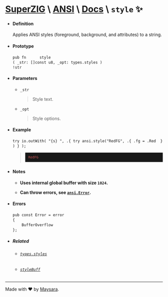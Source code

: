 
# **[SuperZIG](https://github.com/Super-ZIG)** \ **[ANSI](../../README.md)** \ **[Docs](../readme.md)** \ **`style`** ✨

- #### **Definition**

    Applies ANSI styles (foreground, background, and attributes) to a string.

- #### **Prototype**

    ```zig
    pub fn      style
    ( _str: []const u8, _opt: types.styles )
    !str
    ```

- #### **Parameters**

  - `_str`
      
      > Style text.

  - `_opt`
    
    > Style options.

- #### **Example**

    ```zig
    try io.outWith( "{s} ", .{ try ansi.style("RedFG", .{ .fg = .Red  } ) } );
    ```
    > ![res1](../dist/res2.png)

- #### **Notes**
  
    - **Uses internal global buffer with size `1024`.**

    - **Can throw errors, see [`ansi.Error`](#errors).**

- #### **Errors**

    ```zig
    pub const Error = error
    {
        BufferOverflow
    };
    ```

- ##### Related

  - ###### [`types.styles`](../types/styles.md)
  
  - ###### [`styleBuff`](./styleBuff.md)

---

Made with ❤️ by [Maysara](http://github.com/maysara-elshewehy).